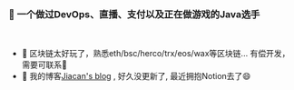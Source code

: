 ###  👋 一个做过DevOps、直播、支付以及正在做游戏的Java选手
<br />

- 🔭 区块链太好玩了，熟悉eth/bsc/herco/trx/eos/wax等区块链... 有偿开发，需要可联系💬
- 🌱 我的博客[Jiacan's blog](http://liaojiacan.me) , 好久没更新了, 最近拥抱Notion去了😄

<!--
**liaojiacan/liaojiacan** is a ✨ _special_ ✨ repository because its `README.md` (this file) appears on your GitHub profile.

Here are some ideas to get you started:

- 🔭 I’m currently working on ...
- 🌱 I’m currently learning ...
- 👯 I’m looking to collaborate on ...
- 🤔 I’m looking for help with ...
- 💬 Ask me about ...
- 📫 How to reach me: ...
- 😄 Pronouns: ...
- ⚡ Fun fact: ...
-->
